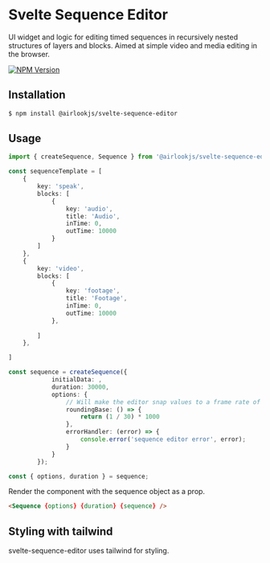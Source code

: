 



# Svelte Sequence Editor

UI widget and logic for editing timed sequences in recursively nested structures of layers and blocks. Aimed at simple video and media editing in the browser.

<a href="https://www.npmjs.com/package/@airlookjs/svelte-sequence-editor"><img src="https://img.shields.io/npm/v/@airlookjs/svelte-sequence-editor.svg?style=flat-square&colorB=51C838"
                                                       alt="NPM Version"></a>

## Installation

```bash
$ npm install @airlookjs/svelte-sequence-editor
```

## Usage

```typescript
import { createSequence, Sequence } from '@airlookjs/svelte-sequence-editor';

const sequenceTemplate = [
    {
		key: 'speak',
		blocks: [
			{
				key: 'audio',
                title: 'Audio',
				inTime: 0,
				outTime: 10000
			}
		]
	},
    {
		key: 'video',
		blocks: [
			{
				key: 'footage',
				title: 'Footage',
				inTime: 0,
				outTime: 10000
            },
				
		]
	},

]

const sequence = createSequence({
			initialData: ,
			duration: 30000,
			options: {
                // Will make the editor snap values to a frame rate of 30 fps
				roundingBase: () => {
					return (1 / 30) * 1000
				},
			    errorHandler: (error) => {
					console.error('sequence editor error', error);
				}
			}
		});

const { options, duration } = sequence;

```

Render the component with the sequence object as a prop.

```html
<Sequence {options} {duration} {sequence} />    
```


## Styling with tailwind
svelte-sequence-editor uses tailwind for styling.
